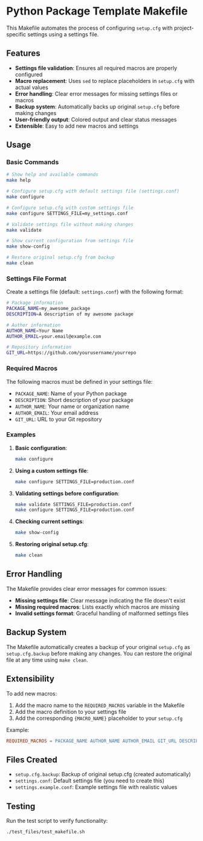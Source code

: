 # Python Package Template Makefile

This Makefile automates the process of configuring `setup.cfg` with project-specific settings using a settings file.

## Features

- **Settings file validation**: Ensures all required macros are properly configured
- **Macro replacement**: Uses `sed` to replace placeholders in `setup.cfg` with actual values
- **Error handling**: Clear error messages for missing settings files or macros
- **Backup system**: Automatically backs up original `setup.cfg` before making changes
- **User-friendly output**: Colored output and clear status messages
- **Extensible**: Easy to add new macros and settings

## Usage

### Basic Commands

```bash
# Show help and available commands
make help

# Configure setup.cfg with default settings file (settings.conf)
make configure

# Configure setup.cfg with custom settings file
make configure SETTINGS_FILE=my_settings.conf

# Validate settings file without making changes
make validate

# Show current configuration from settings file
make show-config

# Restore original setup.cfg from backup
make clean
```

### Settings File Format

Create a settings file (default: `settings.conf`) with the following format:

```bash
# Package information
PACKAGE_NAME=my_awesome_package
DESCRIPTION=A description of my awesome package

# Author information
AUTHOR_NAME=Your Name
AUTHOR_EMAIL=your.email@example.com

# Repository information
GIT_URL=https://github.com/yourusername/yourrepo
```

### Required Macros

The following macros must be defined in your settings file:

- `PACKAGE_NAME`: Name of your Python package
- `DESCRIPTION`: Short description of your package
- `AUTHOR_NAME`: Your name or organization name
- `AUTHOR_EMAIL`: Your email address
- `GIT_URL`: URL to your Git repository

### Examples

1. **Basic configuration**:
   ```bash
   make configure
   ```

2. **Using a custom settings file**:
   ```bash
   make configure SETTINGS_FILE=production.conf
   ```

3. **Validating settings before configuration**:
   ```bash
   make validate SETTINGS_FILE=production.conf
   make configure SETTINGS_FILE=production.conf
   ```

4. **Checking current settings**:
   ```bash
   make show-config
   ```

5. **Restoring original setup.cfg**:
   ```bash
   make clean
   ```

## Error Handling

The Makefile provides clear error messages for common issues:

- **Missing settings file**: Clear message indicating the file doesn't exist
- **Missing required macros**: Lists exactly which macros are missing
- **Invalid settings format**: Graceful handling of malformed settings files

## Backup System

The Makefile automatically creates a backup of your original `setup.cfg` as `setup.cfg.backup` before making any changes. You can restore the original file at any time using `make clean`.

## Extensibility

To add new macros:

1. Add the macro name to the `REQUIRED_MACROS` variable in the Makefile
2. Add the macro definition to your settings file
3. Add the corresponding `{MACRO_NAME}` placeholder to your `setup.cfg`

Example:
```makefile
REQUIRED_MACROS = PACKAGE_NAME AUTHOR_NAME AUTHOR_EMAIL GIT_URL DESCRIPTION NEW_MACRO
```

## Files Created

- `setup.cfg.backup`: Backup of original setup.cfg (created automatically)
- `settings.conf`: Default settings file (you need to create this)
- `settings.example.conf`: Example settings file with realistic values

## Testing

Run the test script to verify functionality:
```bash
./test_files/test_makefile.sh
```